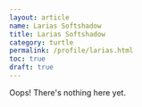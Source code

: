 ```yaml
---
layout: article
name: Larias Softshadow
title: Larias Softshadow
category: turtle
permalink: /profile/larias.html
toc: true
draft: true
---
```


Oops! There's nothing here yet.
